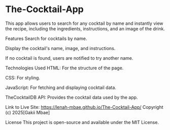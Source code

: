 # The-Cocktail-App
This app allows users to search for any cocktail by name and instantly view the recipe, including the ingredients, instructions, and an image of the drink.

Features
Search for cocktails by name.

Display the cocktail's name, image, and instructions.

If no cocktail is found, users are notified to try another name.


Technologies Used 
HTML: For the structure of the page.

CSS: For styling.

JavaScript: For fetching and displaying cocktail data.

TheCocktailDB API: Provides the cocktail data used by the app.

Link to Live Site: https://lenah-mbae.github.io/The-Cocktail-App/ 
Copyright (c) 2025[Gakii Mbae]

License 
This project is open-source and available under the MIT License.

